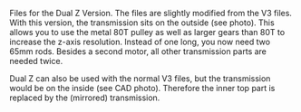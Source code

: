 Files for the Dual Z Version. The files are slightly modified from the V3 files. With this version, the transmission sits on the outside (see photo). This allows you to use the metal 80T pulley as well as larger gears than 80T to increase the z-axis resolution.
Instead of one long, you now need two 65mm rods. Besides a second motor, all other transmission parts are needed twice.

Dual Z can also be used with the normal V3 files, but the transmission would be on the inside (see CAD photo). Therefore the inner top part is replaced by the (mirrored) transmission.
